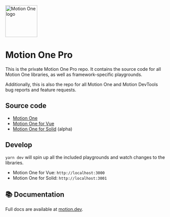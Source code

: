 <img width="100" height="100" alt="Motion One logo" src="https://user-images.githubusercontent.com/7850794/164965301-e1407a4c-e04c-4b4e-9655-c8b233838225.png" />

# Motion One Pro

This is the private Motion One Pro repo. It contains the source code for all Motion One libraries, as well as framework-specific playgrounds.

Additionally, this is also the repo for all Motion One and Motion DevTools bug reports and feature requests.

## Source code

- [Motion One](https://github.com/motiondivision/motionone/tree/main/packages/motion)
- [Motion One for Vue](https://github.com/motiondivision/motionone/tree/main/packages/vue)
- [Motion One for Solid](https://github.com/motiondivision/motionone/tree/main/packages/solid) (alpha)

## Develop

`yarn dev` will spin up all the included playgrounds and watch changes to the libraries.

- Motion One for Vue: `http://localhost:3000`
- Motion One for Solid: `http://localhost:3001`

## 📚 Documentation

Full docs are available at [motion.dev](https://motion.dev).
